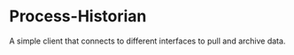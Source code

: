 # Process-Historian
A simple client that connects to different interfaces to pull and archive data.
